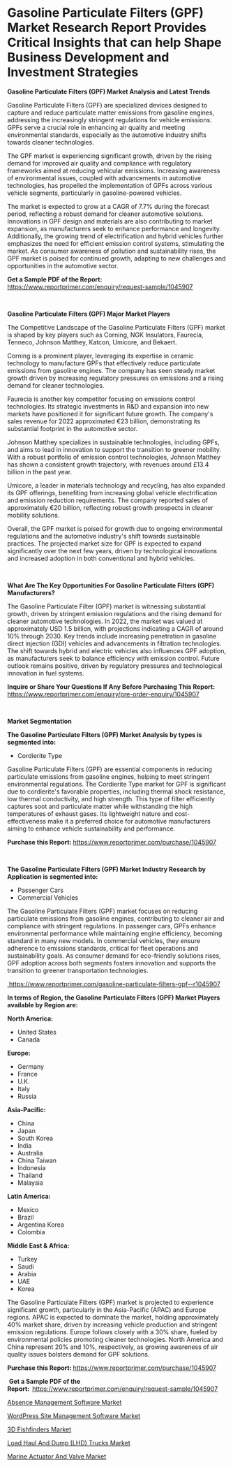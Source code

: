 <p><h1>Gasoline Particulate Filters (GPF) Market Research Report Provides Critical Insights that can help Shape Business Development and Investment Strategies</h1></p><p><strong>Gasoline Particulate Filters (GPF) Market Analysis and Latest Trends</strong></p>
<p><p>Gasoline Particulate Filters (GPF) are specialized devices designed to capture and reduce particulate matter emissions from gasoline engines, addressing the increasingly stringent regulations for vehicle emissions. GPFs serve a crucial role in enhancing air quality and meeting environmental standards, especially as the automotive industry shifts towards cleaner technologies.</p><p>The GPF market is experiencing significant growth, driven by the rising demand for improved air quality and compliance with regulatory frameworks aimed at reducing vehicular emissions. Increasing awareness of environmental issues, coupled with advancements in automotive technologies, has propelled the implementation of GPFs across various vehicle segments, particularly in gasoline-powered vehicles.</p><p>The market is expected to grow at a CAGR of 7.7% during the forecast period, reflecting a robust demand for cleaner automotive solutions. Innovations in GPF design and materials are also contributing to market expansion, as manufacturers seek to enhance performance and longevity. Additionally, the growing trend of electrification and hybrid vehicles further emphasizes the need for efficient emission control systems, stimulating the market. As consumer awareness of pollution and sustainability rises, the GPF market is poised for continued growth, adapting to new challenges and opportunities in the automotive sector.</p></p>
<p><strong>Get a Sample PDF of the Report:&nbsp;</strong> <a href="https://www.reportprimer.com/enquiry/request-sample/1045907">https://www.reportprimer.com/enquiry/request-sample/1045907</a></p>
<p>&nbsp;</p>
<p><strong>Gasoline Particulate Filters (GPF) Major Market Players</strong></p>
<p><p>The Competitive Landscape of the Gasoline Particulate Filters (GPF) market is shaped by key players such as Corning, NGK Insulators, Faurecia, Tenneco, Johnson Matthey, Katcon, Umicore, and Bekaert. </p><p>Corning is a prominent player, leveraging its expertise in ceramic technology to manufacture GPFs that effectively reduce particulate emissions from gasoline engines. The company has seen steady market growth driven by increasing regulatory pressures on emissions and a rising demand for cleaner technologies. </p><p>Faurecia is another key competitor focusing on emissions control technologies. Its strategic investments in R&D and expansion into new markets have positioned it for significant future growth. The company's sales revenue for 2022 approximated €23 billion, demonstrating its substantial footprint in the automotive sector.</p><p>Johnson Matthey specializes in sustainable technologies, including GPFs, and aims to lead in innovation to support the transition to greener mobility. With a robust portfolio of emission control technologies, Johnson Matthey has shown a consistent growth trajectory, with revenues around £13.4 billion in the past year.</p><p>Umicore, a leader in materials technology and recycling, has also expanded its GPF offerings, benefiting from increasing global vehicle electrification and emission reduction requirements. The company reported sales of approximately €20 billion, reflecting robust growth prospects in cleaner mobility solutions.</p><p>Overall, the GPF market is poised for growth due to ongoing environmental regulations and the automotive industry's shift towards sustainable practices. The projected market size for GPF is expected to expand significantly over the next few years, driven by technological innovations and increased adoption in both conventional and hybrid vehicles.</p></p>
<p>&nbsp;</p>
<p><strong>What Are The Key Opportunities For Gasoline Particulate Filters (GPF) Manufacturers?</strong></p>
<p><p>The Gasoline Particulate Filter (GPF) market is witnessing substantial growth, driven by stringent emission regulations and the rising demand for cleaner automotive technologies. In 2022, the market was valued at approximately USD 1.5 billion, with projections indicating a CAGR of around 10% through 2030. Key trends include increasing penetration in gasoline direct injection (GDI) vehicles and advancements in filtration technologies. The shift towards hybrid and electric vehicles also influences GPF adoption, as manufacturers seek to balance efficiency with emission control. Future outlook remains positive, driven by regulatory pressures and technological innovation in fuel systems.</p></p>
<p><strong>Inquire or Share Your Questions If Any Before Purchasing This Report:</strong> <a href="https://www.reportprimer.com/enquiry/pre-order-enquiry/1045907">https://www.reportprimer.com/enquiry/pre-order-enquiry/1045907</a></p>
<p>&nbsp;</p>
<p><strong>Market Segmentation</strong></p>
<p><strong>The Gasoline Particulate Filters (GPF) Market Analysis by types is segmented into:</strong></p>
<p><ul><li>Cordierite Type</li></ul></p>
<p><p>Gasoline Particulate Filters (GPF) are essential components in reducing particulate emissions from gasoline engines, helping to meet stringent environmental regulations. The Cordierite Type market for GPF is significant due to cordierite's favorable properties, including thermal shock resistance, low thermal conductivity, and high strength. This type of filter efficiently captures soot and particulate matter while withstanding the high temperatures of exhaust gases. Its lightweight nature and cost-effectiveness make it a preferred choice for automotive manufacturers aiming to enhance vehicle sustainability and performance.</p></p>
<p><strong>Purchase this Report:&nbsp;</strong><a href="https://www.reportprimer.com/purchase/1045907">https://www.reportprimer.com/purchase/1045907</a></p>
<p>&nbsp;</p>
<p><strong>The Gasoline Particulate Filters (GPF) Market Industry Research by Application is segmented into:</strong></p>
<p><ul><li>Passenger Cars</li><li>Commercial Vehicles</li></ul></p>
<p><p>The Gasoline Particulate Filters (GPF) market focuses on reducing particulate emissions from gasoline engines, contributing to cleaner air and compliance with stringent regulations. In passenger cars, GPFs enhance environmental performance while maintaining engine efficiency, becoming standard in many new models. In commercial vehicles, they ensure adherence to emissions standards, critical for fleet operations and sustainability goals. As consumer demand for eco-friendly solutions rises, GPF adoption across both segments fosters innovation and supports the transition to greener transportation technologies.</p></p>
<p><a href="https://www.reportprimer.com/gasoline-particulate-filters-gpf--r1045907">&nbsp;https://www.reportprimer.com/gasoline-particulate-filters-gpf--r1045907</a></p>
<p><strong>In terms of Region, the Gasoline Particulate Filters (GPF) Market Players available by Region are:</strong></p>
<p>
    <p> <strong> North America: </strong>
        <ul>
            <li>United States</li>
            <li>Canada</li>
        </ul>
        </p> 
    <p> <strong> Europe: </strong>
        <ul>
            <li>Germany</li>
            <li>France</li>
            <li>U.K.</li>
            <li>Italy</li>
            <li>Russia</li>
        </ul>
        </p> 
    <p> <strong> Asia-Pacific: </strong>
        <ul>
            <li>China</li>
            <li>Japan</li>
            <li>South Korea</li>
            <li>India</li>
            <li>Australia</li>
            <li>China Taiwan</li>
            <li>Indonesia</li>
            <li>Thailand</li>
            <li>Malaysia</li>
        </ul>
        </p> 
    <p> <strong> Latin America: </strong>
        <ul>
            <li>Mexico</li>
            <li>Brazil</li>
            <li>Argentina Korea</li>
            <li>Colombia</li>
        </ul>
        </p> 
    <p> <strong> Middle East & Africa: </strong>
        <ul>
            <li>Turkey</li>
            <li>Saudi</li>
            <li>Arabia</li>
            <li>UAE</li>
            <li>Korea</li>
        </ul>
    </p>
    </p>
<p><p>The Gasoline Particulate Filters (GPF) market is projected to experience significant growth, particularly in the Asia-Pacific (APAC) and Europe regions. APAC is expected to dominate the market, holding approximately 40% market share, driven by increasing vehicle production and stringent emission regulations. Europe follows closely with a 30% share, fueled by environmental policies promoting cleaner technologies. North America and China represent 20% and 10%, respectively, as growing awareness of air quality issues bolsters demand for GPF solutions.</p></p>
<p><strong>Purchase this Report: </strong><a href="https://www.reportprimer.com/purchase/1045907">https://www.reportprimer.com/purchase/1045907</a></p>
<p>&nbsp;<strong>Get a Sample PDF of the Report:&nbsp;&nbsp;</strong><a href="https://www.reportprimer.com/enquiry/request-sample/1045907">https://www.reportprimer.com/enquiry/request-sample/1045907</a></p>
<p><strong></strong></p>
<p><p><a href="https://www.linkedin.com/pulse/absence-management-software-industry-insights-report-analyzing-ii4ef">Absence Management Software Market</a></p><p><a href="https://www.linkedin.com/pulse/wordpress-site-management-software-market-growth-outlook-vwpmf">WordPress Site Management Software Market</a></p><p><a href="https://issuu.com/reportprime-2/docs/3d-fishfinders-market-size-2030.ppt_436cc5a4f56473">3D Fishfinders Market</a></p><p><a href="https://medium.com/@ashrafkhan758/global-load-haul-and-dump-lhd-trucks-market-focus-on-product-type-less-than-5-5-f1b4915b8196?postPublishedType=repub">Load Haul And Dump (LHD) Trucks Market</a></p><p><a href="https://medium.com/@ashrafkhan758/market-insights-global-marine-actuator-and-valve-market-forecast-and-innovation-trends-2024-6b7fd78cbdb2?postPublishedType=repub">Marine Actuator And Valve Market</a></p></p>